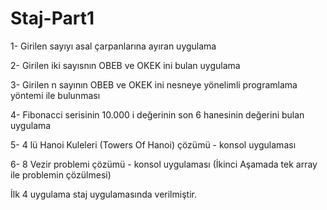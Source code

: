 # Staj-Part1
1- Girilen sayıyı asal çarpanlarına ayıran uygulama

2- Girilen iki sayısnın OBEB ve OKEK ini bulan uygulama

3- Girilen n sayının OBEB ve OKEK ini nesneye yönelimli programlama yöntemi ile bulunması

4- Fibonacci serisinin 10.000 i değerinin son 6 hanesinin değerini bulan uygulama

5- 4 lü Hanoi Kuleleri (Towers Of Hanoi) çözümü - konsol uygulaması

6- 8 Vezir problemi çözümü - konsol uygulaması (İkinci Aşamada tek array ile problemin çözülmesi)


İlk 4 uygulama staj uygulamasında verilmiştir.
